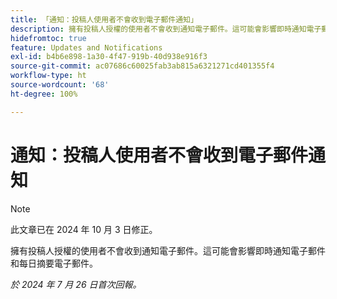 ```yaml
---
title: 「通知：投稿人使用者不會收到電子郵件通知」
description: 擁有投稿人授權的使用者不會收到通知電子郵件。這可能會影響即時通知電子郵件和每日摘要電子郵件。」
hidefromtoc: true
feature: Updates and Notifications
exl-id: b4b6e898-1a30-4f47-919b-40d938e916f3
source-git-commit: ac07686c60025fab3ab815a6321271cd401355f4
workflow-type: ht
source-wordcount: '68'
ht-degree: 100%

---
```


# 通知：投稿人使用者不會收到電子郵件通知

>[!NOTE]
>
>此文章已在 2024 年 10 月 3 日修正。

擁有投稿人授權的使用者不會收到通知電子郵件。這可能會影響即時通知電子郵件和每日摘要電子郵件。

_於 2024 年 7 月 26 日首次回報。_
